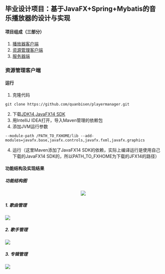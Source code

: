## 毕业设计项目：基于JavaFX+Spring+Mybatis的音乐播放器的设计与实现

#### 项目组成（三部分）

1. [播放器客户端](https://github.com/quanbisen/neteasemusicplayer)
2. [资源管理客户端](https://github.com/quanbisen/playermanager)
3. [服务器端](https://github.com/quanbisen/playerserver)

### 资源管理客户端

#### 运行

1. 克隆代码

```shell
git clone https://github.com/quanbisen/playermanager.git
```

2. 下载[JDK14](https://www.oracle.com/java/technologies/javase-jdk14-downloads.html),[JavaFX14 SDK](https://gluonhq.com/products/javafx/)
3. 用IntelliJ IDEA打开，导入Maven管理的依赖包
3. 添加JVM运行参数
```jvm
--module-path /PATH_TO_FXHOME/lib --add-modules=javafx.base,javafx.controls,javafx.fxml,javafx.graphics
```
4. 运行（这里Maven添加了JavaFX14 SDK的依赖，实际上编译运行是使用自己下载的JavaFX14 SDK的，所以PATH_TO_FXHOME为下载的JFX14的路径）

#### 功能结构及实现结果

##### 功能结构图

<div align="center">
    <img src="https://raw.githubusercontent.com/quanbisen/testpicturebed/master/Image/资源管理客户端功能模块图.jpg">
    </img>
</div>

##### 1. 歌曲管理

![](https://raw.githubusercontent.com/quanbisen/testpicturebed/master/Image/歌曲管理功能模块实现图.jpg)



##### 2. 歌手管理

![](https://raw.githubusercontent.com/quanbisen/testpicturebed/master/Image/歌手管理功能模块实现图.jpg)

##### 3. 专辑管理

![](https://raw.githubusercontent.com/quanbisen/testpicturebed/master/Image/专辑管理功能模块实现图.jpg)
